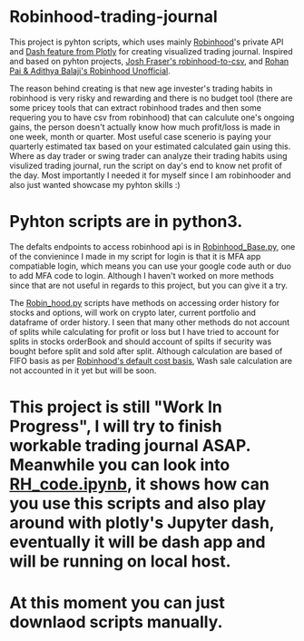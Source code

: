 # Robinhood-trading-journal

This project is pyhton scripts, which uses mainly [Robinhood](https://robinhood.com)'s private API and [Dash feature from Plotly](https://plotly.com/dash/open-source/) for creating visualized trading journal. Inspired and based on pyhton projects, [Josh Fraser's robinhood-to-csv](https://github.com/joshfraser/robinhood-to-csv/), and [Rohan Pai & Adithya Balaji's Robinhood Unofficial](https://github.com/robinhood-unofficial/pyrh).

The reason behind creating is that new age invester's trading habits in robinhood is very risky and rewarding and there is no budget tool (there are some pricey tools that can extract robinhood trades and then some requering you to have csv from robinhood) that can calculute one's ongoing gains, the person doesn't actually know how much profit/loss is made in one week, month or quarter. Most useful case scenerio is paying your quarterly estimated tax based on your estimated calculated gain using this. Where as day trader or swing trader can analyze their trading habits using visulized trading journal, run the script on day's end to know net profit of the day. Most importantly I needed it for myself since I am robinhooder and also just wanted showcase my pyhton skills :)


# Pyhton scripts are in python3.

The defalts endpoints to access robinhood api is in [Robinhood_Base.py](https://github.com/virajkothari7/Robinhood-trading-journal/blob/main/Robinhood_Base.py), one of the convienince I made in my script for login is that it is MFA app compatiable login, which means you can use your google code auth or duo to add MFA code to login. Although I haven't worked on more methods since that are not useful in regards to this project, but you can give it a try. 

The [Robin_hood.py](https://github.com/virajkothari7/Robinhood-trading-journal/blob/main/Robin_hood.py) scripts have methods on accessing order history for stocks and options, will work on crypto later, current portfolio and dataframe of order history. I seen that many other methods do not account of splits while calculating for profit or loss but I have tried to account for splits in stocks orderBook and should account of spilts if security was bought before split and sold after split. Although calculation are based of FIFO basis as per [Robinhood's default cost basis](https://robinhood.com/us/en/support/articles/cost-basis/), Wash sale calculation are not accounted in it yet but will be soon. 

# This project is still "Work In Progress", I will try to finish workable trading journal ASAP. Meanwhile you can look into [RH_code.ipynb](https://github.com/virajkothari7/Robinhood-trading-journal/blob/main/Rh_Code.ipynb), it shows how can you use this scripts and also play around with plotly's Jupyter dash, eventually it will be dash app and will be running on local host.
# At this moment you can just downlaod scripts manually.
